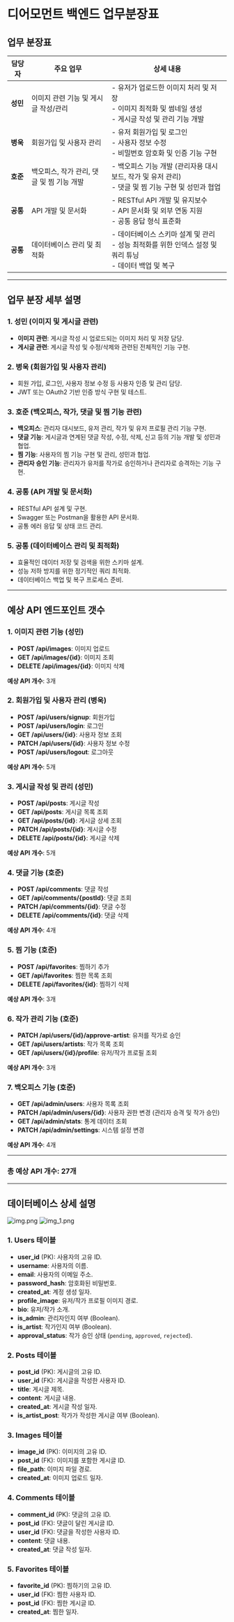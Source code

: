 # 디어모먼트 백엔드 업무분장표

## 업무 분장표

| **담당자** | **주요 업무**                                | **상세 내용**                                                                                       |
|------------|---------------------------------------------|----------------------------------------------------------------------------------------------------|
| **성민**   | 이미지 관련 기능 및 게시글 작성/관리          | - 유저가 업로드한 이미지 처리 및 저장<br>- 이미지 최적화 및 썸네일 생성<br>- 게시글 작성 및 관리 기능 개발 |
| **병욱**   | 회원가입 및 사용자 관리                      | - 유저 회원가입 및 로그인<br>- 사용자 정보 수정<br>- 비밀번호 암호화 및 인증 기능 구현              |
| **호준**   | 백오피스, 작가 관리, 댓글 및 찜 기능 개발      | - 백오피스 기능 개발 (관리자용 대시보드, 작가 및 유저 관리)<br>- 댓글 및 찜 기능 구현 및 성민과 협업  |
| **공통**   | API 개발 및 문서화                           | - RESTful API 개발 및 유지보수<br>- API 문서화 및 외부 연동 지원<br>- 공통 응답 형식 표준화        |
| **공통**   | 데이터베이스 관리 및 최적화                  | - 데이터베이스 스키마 설계 및 관리<br>- 성능 최적화를 위한 인덱스 설정 및 쿼리 튜닝<br>- 데이터 백업 및 복구 |

---

## 업무 분장 세부 설명

### 1. 성민 (이미지 및 게시글 관련)
- **이미지 관련**: 게시글 작성 시 업로드되는 이미지 처리 및 저장 담당.
- **게시글 관련**: 게시글 작성 및 수정/삭제와 관련된 전체적인 기능 구현.

### 2. 병욱 (회원가입 및 사용자 관리)
- 회원 가입, 로그인, 사용자 정보 수정 등 사용자 인증 및 관리 담당.
- JWT 또는 OAuth2 기반 인증 방식 구현 및 테스트.

### 3. 호준 (백오피스, 작가, 댓글 및 찜 기능 관련)
- **백오피스**: 관리자 대시보드, 유저 관리, 작가 및 유저 프로필 관리 기능 구현.
- **댓글 기능**: 게시글과 연계된 댓글 작성, 수정, 삭제, 신고 등의 기능 개발 및 성민과 협업.
- **찜 기능**: 사용자의 찜 기능 구현 및 관리, 성민과 협업.
- **관리자 승인 기능**: 관리자가 유저를 작가로 승인하거나 관리자로 승격하는 기능 구현.

### 4. 공통 (API 개발 및 문서화)
- RESTful API 설계 및 구현.
- Swagger 또는 Postman을 활용한 API 문서화.
- 공통 에러 응답 및 상태 코드 관리.

### 5. 공통 (데이터베이스 관리 및 최적화)
- 효율적인 데이터 저장 및 검색을 위한 스키마 설계.
- 성능 저하 방지를 위한 정기적인 쿼리 최적화.
- 데이터베이스 백업 및 복구 프로세스 준비.

---

## 예상 API 엔드포인트 갯수

### 1. 이미지 관련 기능 (성민)
- **POST /api/images**: 이미지 업로드
- **GET /api/images/{id}**: 이미지 조회
- **DELETE /api/images/{id}**: 이미지 삭제

**예상 API 개수**: 3개

### 2. 회원가입 및 사용자 관리 (병욱)
- **POST /api/users/signup**: 회원가입
- **POST /api/users/login**: 로그인
- **GET /api/users/{id}**: 사용자 정보 조회
- **PATCH /api/users/{id}**: 사용자 정보 수정
- **POST /api/users/logout**: 로그아웃

**예상 API 개수**: 5개

### 3. 게시글 작성 및 관리 (성민)
- **POST /api/posts**: 게시글 작성
- **GET /api/posts**: 게시글 목록 조회
- **GET /api/posts/{id}**: 게시글 상세 조회
- **PATCH /api/posts/{id}**: 게시글 수정
- **DELETE /api/posts/{id}**: 게시글 삭제

**예상 API 개수**: 5개

### 4. 댓글 기능 (호준)
- **POST /api/comments**: 댓글 작성
- **GET /api/comments/{postId}**: 댓글 조회
- **PATCH /api/comments/{id}**: 댓글 수정
- **DELETE /api/comments/{id}**: 댓글 삭제

**예상 API 개수**: 4개

### 5. 찜 기능 (호준)
- **POST /api/favorites**: 찜하기 추가
- **GET /api/favorites**: 찜한 목록 조회
- **DELETE /api/favorites/{id}**: 찜하기 삭제

**예상 API 개수**: 3개

### 6. 작가 관리 기능 (호준)
- **PATCH /api/users/{id}/approve-artist**: 유저를 작가로 승인
- **GET /api/users/artists**: 작가 목록 조회
- **GET /api/users/{id}/profile**: 유저/작가 프로필 조회

**예상 API 개수**: 3개

### 7. 백오피스 기능 (호준)
- **GET /api/admin/users**: 사용자 목록 조회
- **PATCH /api/admin/users/{id}**: 사용자 권한 변경 (관리자 승격 및 작가 승인)
- **GET /api/admin/stats**: 통계 데이터 조회
- **PATCH /api/admin/settings**: 시스템 설정 변경

**예상 API 개수**: 4개

---

### **총 예상 API 개수**: 27개

---

## 데이터베이스 상세 설명
![img.png](img.png)
![img_1.png](img_1.png)


### 1. Users 테이블
- **user_id** (PK): 사용자의 고유 ID.
- **username**: 사용자의 이름.
- **email**: 사용자의 이메일 주소.
- **password_hash**: 암호화된 비밀번호.
- **created_at**: 계정 생성 일자.
- **profile_image**: 유저/작가 프로필 이미지 경로.
- **bio**: 유저/작가 소개.
- **is_admin**: 관리자인지 여부 (Boolean).
- **is_artist**: 작가인지 여부 (Boolean).
- **approval_status**: 작가 승인 상태 (`pending`, `approved`, `rejected`).

### 2. Posts 테이블
- **post_id** (PK): 게시글의 고유 ID.
- **user_id** (FK): 게시글을 작성한 사용자 ID.
- **title**: 게시글 제목.
- **content**: 게시글 내용.
- **created_at**: 게시글 작성 일자.
- **is_artist_post**: 작가가 작성한 게시글 여부 (Boolean).

### 3. Images 테이블
- **image_id** (PK): 이미지의 고유 ID.
- **post_id** (FK): 이미지를 포함한 게시글 ID.
- **file_path**: 이미지 파일 경로.
- **created_at**: 이미지 업로드 일자.

### 4. Comments 테이블
- **comment_id** (PK): 댓글의 고유 ID.
- **post_id** (FK): 댓글이 달린 게시글 ID.
- **user_id** (FK): 댓글을 작성한 사용자 ID.
- **content**: 댓글 내용.
- **created_at**: 댓글 작성 일자.

### 5. Favorites 테이블
- **favorite_id** (PK): 찜하기의 고유 ID.
- **user_id** (FK): 찜한 사용자 ID.
- **post_id** (FK): 찜한 게시글 ID.
- **created_at**: 찜한 일자.

